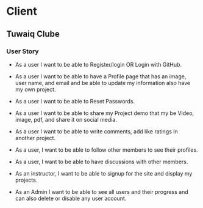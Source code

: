 
# Client

## Tuwaiq Clube 

### User Story

* As a user I want to be able to Register/login OR Login with GitHub.

* As a user I want to be able to have a Profile page that has an image, user name, and email and be able to update my information also have my own project.

* As a user I want to be able to Reset Passwords.

* As a user I want to be able to share my Project demo that my be Video, image, pdf, and share it on social media.

* As a user I want to be able to write comments, add like ratings in another project.

* As a user, I want to be able to follow other members to see their profiles.

* As a user, I want to be able to have discussions with other members.

* As an instructor, I want to be able to signup for the site and display my projects.

* As an Admin I want to be able to see all users and their progress and can also delete or disable any user account. 